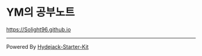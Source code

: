 # YM의 공부노트

<https://Solight96.github.io>

---
Powered By [Hydejack-Starter-Kit](https://github.com/hydecorp/hydejack-starter-kit)
